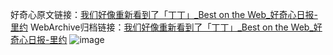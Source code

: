 好奇心原文链接：[我们好像重新看到了「丁丁」_Best on the Web_好奇心日报-里约](https://www.qdaily.com/articles/1947.html)
WebArchive归档链接：[我们好像重新看到了「丁丁」_Best on the Web_好奇心日报-里约](http://web.archive.org/web/20190623150125/https://www.qdaily.com/articles/1947.html)
![image](http://ww3.sinaimg.cn/large/007d5XDply1g3v4n9am6jj30u03oxwwh)
